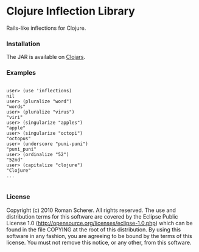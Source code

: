 # Clojure Inflection Library

Rails-like inflections for Clojure.

### Installation

The JAR is available on [Clojars](http://clojars.org/inflections).

### Examples
<pre>
<code>
user> (use 'inflections)
nil
user> (pluralize "word")
"words"
user> (pluralize "virus")
"viri"
user> (singularize "apples")
"apple"
user> (singularize "octopi")
"octopus"
user> (underscore "puni-puni")
"puni_puni"
user> (ordinalize "52")
"52nd"
user> (capitalize "clojure")
"Clojure"
...
</code>
</pre>

### License

Copyright (c) 2010 Roman Scherer. All rights reserved. The use and
distribution terms for this software are covered by the Eclipse Public
License 1.0 (http://opensource.org/licenses/eclipse-1.0.php) which can
be found in the file COPYING at the root of this distribution. By
using this software in any fashion, you are agreeing to be bound by
the terms of this license.  You must not remove this notice, or any
other, from this software.
